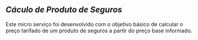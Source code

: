 ## _Cáculo de Produto de Seguros_

Este micro serviço foi desenvolvido com o objetivo básico de calcular o preço tarifado de um produto de seguros a partir do preço base informado.

